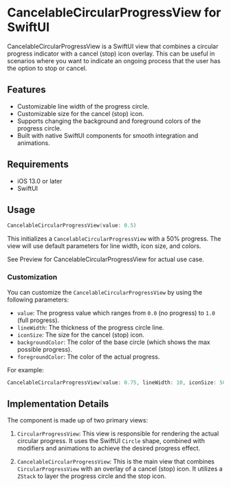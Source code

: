 # CancelableCircularProgressView for SwiftUI

CancelableCircularProgressView is a SwiftUI view that combines a circular progress indicator with a cancel (stop) icon overlay. This can be useful in scenarios where you want to indicate an ongoing process that the user has the option to stop or cancel.

## Features

- Customizable line width of the progress circle.
- Customizable size for the cancel (stop) icon.
- Supports changing the background and foreground colors of the progress circle.
- Built with native SwiftUI components for smooth integration and animations.

## Requirements

- iOS 13.0 or later
- SwiftUI

## Usage

```swift
CancelableCircularProgressView(value: 0.5)
```

This initializes a `CancelableCircularProgressView` with a 50% progress. The view will use default parameters for line width, icon size, and colors.

See Preview for CancelableCircularProgressView for actual use case.

### Customization

You can customize the `CancelableCircularProgressView` by using the following parameters:

- `value`: The progress value which ranges from `0.0` (no progress) to `1.0` (full progress).
- `lineWidth`: The thickness of the progress circle line.
- `iconSize`: The size for the cancel (stop) icon.
- `backgroundColor`: The color of the base circle (which shows the max possible progress).
- `foregroundColor`: The color of the actual progress.

For example:

```swift
CancelableCircularProgressView(value: 0.75, lineWidth: 10, iconSize: 50, backgroundColor: .red, foregroundColor: .blue)
```

## Implementation Details

The component is made up of two primary views:

1. `CircularProgressView`: This view is responsible for rendering the actual circular progress. It uses the SwiftUI `Circle` shape, combined with modifiers and animations to achieve the desired progress effect.

2. `CancelableCircularProgressView`: This is the main view that combines `CircularProgressView` with an overlay of a cancel (stop) icon. It utilizes a `ZStack` to layer the progress circle and the stop icon.

